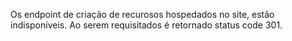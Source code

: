 Os endpoint de criação de recurosos hospedados no site, estão indisponíveis.
Ao serem requisitados é retornado status code 301.
